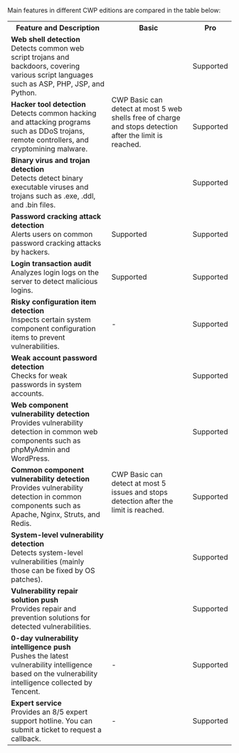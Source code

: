Main features in different CWP editions are compared in the table below:

<table>
<tr><th>Feature and Description    </th><th>Basic</th><th>Pro</th></tr>
<tr><td><b>Web shell detection</b></br>Detects common web script trojans and backdoors, covering various script languages such as ASP, PHP, JSP, and Python.</td><td rowspan="3"> CWP Basic can detect at most 5 web shells free of charge and stops detection after the limit is reached. </td> <td>Supported</td> </tr>
<tr><td><b>Hacker tool detection</b></br>Detects common hacking and attacking programs such as DDoS trojans, remote controllers, and cryptomining malware.</td><td>Supported</td></tr>
<tr><td><b>Binary virus and trojan detection</b></br>Detects detect binary executable viruses and trojans such as .exe, .ddl, and .bin files.</td><td>Supported</td></tr>
<tr><td><b>Password cracking attack detection</b></br>Alerts users on common password cracking attacks by hackers.</td><td>Supported </td><td>Supported</td></tr>
<tr><td><b>Login transaction audit</b></br>Analyzes login logs on the server to detect malicious logins.</td><td>Supported </td><td>Supported</td></tr>
<tr><td><b>Risky configuration item detection</b></br>Inspects certain system component configuration items to prevent vulnerabilities.</td><td>- </td><td>Supported</td></tr>
<tr><td><b>Weak account password detection</b></br>Checks for weak passwords in system accounts.</td><td rowspan="5"> CWP Basic can detect at most 5 issues and stops detection after the limit is reached.  </td><td>Supported</td></tr>
<tr><td><b>Web component vulnerability detection</b></br>Provides vulnerability detection in common web components such as phpMyAdmin and WordPress.</td><td>Supported</td></tr>
<tr><td><b>Common component vulnerability detection</b></br>Provides vulnerability detection in common components such as Apache, Nginx, Struts, and Redis.</td><td>Supported</td></tr>
<tr><td><b>System-level vulnerability detection</b></br>Detects system-level vulnerabilities (mainly those can be fixed by OS patches).</td><td>Supported</td></tr>
<tr><td><b>Vulnerability repair solution push</b></br>Provides repair and prevention solutions for detected vulnerabilities.</td><td>Supported</td></tr>
<tr><td><b>0-day vulnerability intelligence push </b></br>Pushes the latest vulnerability intelligence based on the vulnerability intelligence collected by Tencent.</td><td> -</td><td>Supported</td></tr>
<tr><td><b>Expert service</b></br>Provides an 8/5 expert support hotline. You can submit a ticket to request a callback.</td><td> -</td><td>Supported</td></tr>
</table>

